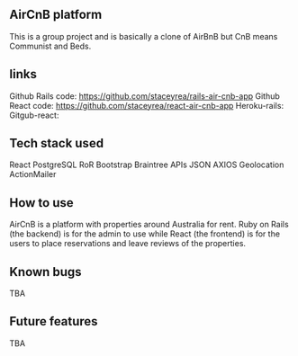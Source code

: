 AirCnB platform
-----------------------------------------------------

This is a group project and is basically a clone of AirBnB but CnB means Communist and Beds.

links
------------------------------------------------------
Github Rails code: https://github.com/staceyrea/rails-air-cnb-app
Github React code: https://github.com/staceyrea/react-air-cnb-app
Heroku-rails:
Gitgub-react:

Tech stack used
------------------------------------------------------

React
PostgreSQL
RoR
Bootstrap
Braintree
APIs
JSON
AXIOS
Geolocation
ActionMailer



How to use
------------------------------------------------------

AirCnB is a platform with properties around Australia for rent. Ruby on Rails (the backend) is for the admin to use while React (the frontend) is for the users to place reservations and leave reviews of the properties.

Known bugs
------------------------------------------------------
TBA

Future features
------------------------------------------------------
TBA
